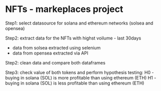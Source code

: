 # NFTs - markeplaces project

Step1:
select datasource for solana and ethereum networks (solsea and opensea)

Step2: 
extract data for the NFTs with highst voilume - last 30days

- data from solsea extracted using selenium
- data from opensea extracted via API

Step2: 
clean data and compare both dataframes

Step3:
check value of both tokens and perform hypothesis testing: 
  H0 - buying in solana (SOL) is more profitable than using ethereum (ETH)
  H1 - buying in solana (SOL) is less profitable than using ethereum (ETH)
